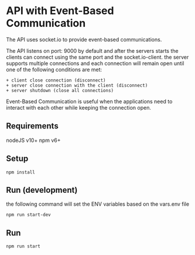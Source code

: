 # API with Event-Based Communication

The API uses socket.io to provide event-based communications.

The API listens on port: 9000 by default and after the servers starts the clients can connect using the 
same port and the socket.io-client. the server supports multiple connections and each connection will remain
open until one of the following conditions are met:

	+ client close connection (disconnect)
	+ server close connection with the client (disconnect)
	+ server shutdown (close all connections)

Event-Based Communication is useful when the applications need to interact with each other while keeping 
the connection open.

## Requirements

nodeJS v10+
npm v6+

## Setup

```
npm install
```

## Run (development)

the following command will set the ENV variables based on the vars.env file

```
npm run start-dev
```

## Run

```
npm run start
```
